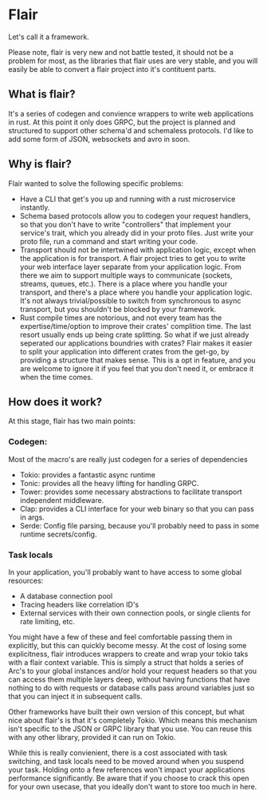 # Flair

Let's call it a framework.

Please note, flair is very new and not battle tested, it should not be a problem for most, as the libraries that flair uses are very stable, and you will easily be able to convert a flair project into it's contituent parts.

## What is flair?

It's a series of codegen and convience wrappers to write web applications in rust. At this point it only does GRPC, but the project is planned and structured to support other schema'd and schemaless protocols. I'd like to add some form of JSON, websockets and avro in soon.

## Why is flair?

Flair wanted to solve the following specific problems:

- Have a CLI that get's you up and running with a rust microservice instantly.
- Schema based protocols allow you to codegen your request handlers, so that you don't have to write "controllers" that implement your service's trait, which you already did in your proto files. Just write your proto file, run a command and start writing your code.
- Transport should not be intertwined with application logic, except when the application is for transport. A flair project tries to get you to write your web interface layer separate from your application logic. From there we aim to support multiple ways to communicate (sockets, streams, queues, etc.). There is a place where you handle your transport, and there's a place where you handle your application logic. It's not always trivial/possible to switch from synchronous to async transport, but you shouldn't be blocked by your framework.
- Rust compile times are notorious, and not every team has the expertise/time/option to improve their crates' complition time. The last resort usually ends up being crate splitting. So what if we just already seperated our applications boundries with crates? Flair makes it easier to split your application into different crates from the get-go, by providing a structure that makes sense. This is a opt in feature, and you are welcome to ignore it if you feel that you don't need it, or embrace it when the time comes.


## How does it work?

At this stage, flair has two main points:

### Codegen:
Most of the macro's are really just codegen for a series of dependencies

- Tokio: provides a fantastic async runtime
- Tonic: provides all the heavy lifting for handling GRPC.
- Tower: provides some necessary abstractions to facilitate transport independent middleware.
- Clap: provides a CLI interface for your web binary so that you can pass in args.
- Serde: Config file parsing, because you'll probably need to pass in some runtime secrets/config.

### Task locals
In your application, you'll probably want to have access to some global resources:

- A database connection pool
- Tracing headers like correlation ID's
- External services with their own connection pools, or single clients for rate limiting, etc.

You might have a few of these and feel comfortable passing them in explicitly, but this can quickly become messy. At the cost of losing some explicitness, flair introduces wrappers to create and wrap your tokio taks with a flair context variable. This is simply a struct that holds a series of Arc's to your global instances and/or hold your request headers so that you can access them multiple layers deep, without having functions that have nothing to do with requests or database calls pass around variables just so that you can inject it in subsequent calls.

Other frameworks have built their own version of this concept, but what nice about flair's is that it's completely Tokio. Which means this mechanism isn't specific to the JSON or GRPC library that you use. You can reuse this with any other library, provided it can run on Tokio.

While this is really convienient, there is a cost associated with task switching, and task locals need to be moved around when you suspend your task. Holding onto a few references won't impact your applications performance significantly. Be aware that if you choose to crack this open for your own usecase, that you ideally don't want to store too much in here.
